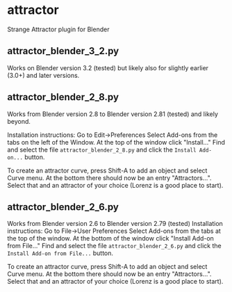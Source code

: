 attractor
=========

Strange Attractor plugin for Blender

## attractor_blender_3_2.py 
Works on Blender version 3.2 (tested) but likely also for slightly earlier (3.0+) and later versions. 

## attractor_blender_2_8.py 
Works from Blender version 2.8 to Blender version 2.81 (tested) and likely beyond.

Installation instructions: Go to Edit->Preferences
Select Add-ons from the tabs on the left of the Window. 
At the top of the window click "Install..."
Find and select the file ```attractor_blender_2_8.py``` and click 
the ```Install Add-on...``` button.

To create an attractor curve, press Shift-A to add an object and select
Curve menu. At the bottom there should now be an entry "Attractors...".
Select that and an attractor of your choice (Lorenz is a good place to start).

## attractor_blender_2_6.py 
Works from Blender version 2.6 to Blender version 2.79 (tested)
Installation instructions: Go to File->User Preferences
Select Add-ons from the tabs at the top of the window.
At the bottom of the window click "Install Add-on from File..."
Find and select the file ```attractor_blender_2_6.py``` and click 
the ```Install Add-on from File...``` button.

To create an attractor curve, press Shift-A to add an object and select
Curve menu. At the bottom there should now be an entry "Attractors...".
Select that and an attractor of your choice (Lorenz is a good place to start).


